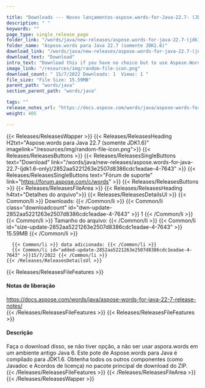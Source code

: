 ```yaml
---

title: "Downloads --- Novos lançamentos-aspose.words-for-Java-22.7- (JDK1.6 somente)"
description: " "
keywords: ""
page_type: single_release_page
folder_link: "/words/java/new-releases/aspose.words-for-java-22.7-(jdk1.6-only)/"
folder_name: "Aspose.words para Java 22.7 (somente JDK1.6)"
download_link: "/words/java/new-releases/aspose.words-for-java-22.7-(jdk1.6-only)/2852aa5221263e2507d8386cdc1eadae-4-7643"
download_text: "Download"
intro_text: "Download this if you have no choice but to use Aspose.Words on an old Java 6 environment. This JAR of Aspose.Words for Java is compiled for JDK1.6. Please get all other components (such as Javadoc and License agreements) from the main ZIP download package."
image_link: "/resources/img/random-file-icon.png"
download_count: " 15/7/2022 Downloads: 1  Views: 1 "
file_size: "File Size: 15.59MB"
parent_path: "words/java"
section_parent_path: "words/java"

tags: ""
release_notes_url: "https://docs.aspose.com/words/java/aspose-words-for-java-22-7-release-notes/"
weight: 405

---
```


{{< Releases/ReleasesWapper >}}
  {{< Releases/ReleasesHeading H2txt="Aspose.words para Java 22.7 (somente JDK1.6)" imagelink="/resources/img/random-file-icon.png">}}
  {{< Releases/ReleasesButtons >}}
    {{< Releases/ReleasesSingleButtons text="Download" link="/words/java/new-releases/aspose.words-for-java-22.7-(jdk1.6-only)/2852aa5221263e2507d8386cdc1eadae-4-7643" >}}
    {{< Releases/ReleasesSingleButtons text="Fórum de suporte" link="https://forum.aspose.com/c/words" >}}
  {{< Releases/ReleasesButtons >}}
  {{< Releases/ReleasesFileArea >}}
    {{< Releases/ReleasesHeading h4txt="Detalhes do arquivo">}}
    {{< Releases/ReleasesDetailsUl >}}
      {{< Common/li >}} Downloads: {{< /Common/li >}}
      {{< Common/li class="downloadcount" id="dwn-update-2852aa5221263e2507d8386cdc1eadae-4-7643" >}} 1 {{< /Common/li >}}
      {{< Common/li >}} Tamanho do arquivo: {{< /Common/li >}}
      {{< Common/li id="size-update-2852aa5221263e2507d8386cdc1eadae-4-7643" >}} 15.59MB {{< /Common/li >}}

      {{< Common/li >}} data adicionada: {{< /Common/li >}}
      {{< Common/li id="added-update-2852aa5221263e2507d8386cdc1eadae-4-7643" >}}15/7/2022 {{< /Common/li >}}
    {{< /Releases/ReleasesDetailsUl >}}

  {{< Releases/ReleasesFileFeatures >}}
      <h4>Notas de liberação</h4><div><a href='https://docs.aspose.com/words/java/aspose-words-for-java-22-7-release-notes/'>https://docs.aspose.com/words/java/aspose-words-for-java-22-7-release-notes/</a></div>
  {{< /Releases/ReleasesFileFeatures >}}
  {{< Releases/ReleasesFileFeatures >}}
      <h4>Descrição</h4><div class="HTMLDescription">Faça o download disso, se não tiver opção, a não ser usar aspora.words em um ambiente antigo Java 6. Este pote de Aspose.words para Java é compilado para JDK1.6. Obtenha todos os outros componentes (como Javadoc e Acordos de licença) no pacote principal de download do ZIP.</div>
  {{< /Releases/ReleasesFileFeatures >}}
 {{< /Releases/ReleasesFileArea >}}
{{< /Releases/ReleasesWapper >}}


